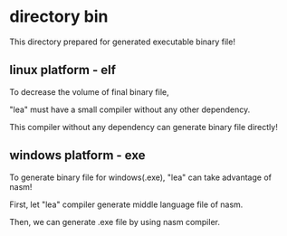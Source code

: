# directory bin

This directory prepared for generated executable binary file!

## linux platform - elf

To decrease the volume of final binary file,

"lea" must have a small compiler without any other dependency.

This compiler without any dependency can generate binary file directly!

## windows platform - exe

To generate binary file for windows(.exe), "lea" can take advantage of nasm!

First, let "lea" compiler generate middle language file of nasm.

Then, we can generate .exe file by using nasm compiler.